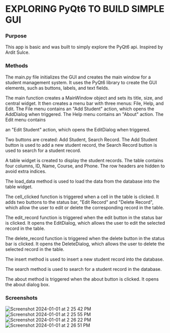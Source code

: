 # EXPLORING PyQt6 TO BUILD SIMPLE GUI

### Purpose
This app is basic and was built to simply explore the PyQt6 api.
Inspired by Ardit Sulce.

### Methods
The main.py file initializes the GUI and creates the main window for a student management system. It uses the PyQt6 library to create the GUI elements, such as buttons, labels, and text fields.

The main function creates a MainWindow object and sets its title, size, and central widget. It then creates a menu bar with three menus: File, Help, and Edit. The File menu contains an "Add Student" action, which opens the AddDialog when triggered. The Help menu contains an "About" action. The Edit menu contains 

an "Edit Student" action, which opens the EditDialog when triggered.

Two buttons are created: Add Student, Search Record. The Add Student button is used to add a new student record, the Search Record button is used to search for a student record.

A table widget is created to display the student records. The table contains four columns, ID, Name, Course, and Phone. The row headers are hidden to avoid extra indices.

The load_data method is used to load the data from the database into the table widget.

The cell_clicked function is triggered when a cell in the table is clicked. It adds two buttons to the status bar, "Edit Record" and "Delete Record", which allow the user to edit or delete the corresponding record in the table.

The edit_record function is triggered when the edit button in the status bar is clicked. It opens the EditDialog, which allows the user to edit the selected record in the table.

The delete_record function is triggered when the delete button in the status bar is clicked. It opens the DeleteDialog, which allows the user to delete the selected record in the table.

The insert method is used to insert a new student record into the database.

The search method is used to search for a student record in the database.

The about method is triggered when the about button is clicked. It opens the about dialog box.

### Screenshots
![Screenshot 2024-01-01 at 2 25 42 PM](https://github.com/LearnFL/proj-python-gui-student-management/assets/86169204/6aed145b-04b1-458c-b5ec-5b896b494277)
![Screenshot 2024-01-01 at 2 25 55 PM](https://github.com/LearnFL/proj-python-gui-student-management/assets/86169204/9423ece2-9abd-4c87-8b9b-0a9bdf7afb8e)
![Screenshot 2024-01-01 at 2 26 22 PM](https://github.com/LearnFL/proj-python-gui-student-management/assets/86169204/6658be8c-176b-4493-bf1a-2737a416eb6e)
![Screenshot 2024-01-01 at 2 26 51 PM](https://github.com/LearnFL/proj-python-gui-student-management/assets/86169204/1946b898-1503-4d26-9b73-6e108bfc8f56)
